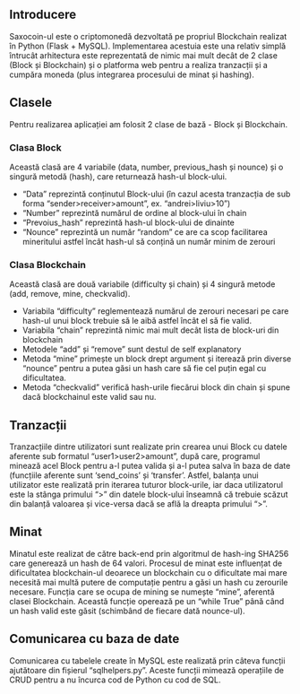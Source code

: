 ## Introducere

Saxocoin-ul este o criptomonedă dezvoltată pe propriul Blockchain realizat în Python (Flask + MySQL). Implementarea acestuia este una relativ simplă întrucât arhitectura este reprezentată de nimic mai mult decât de 2 clase (Block și Blockchain) și o platforma web pentru a realiza tranzacții și a cumpăra moneda (plus integrarea procesului de minat și hashing).


## Clasele

Pentru realizarea aplicației am folosit 2 clase de bază - Block și Blockchain.

### Clasa Block

Această clasă are 4 variabile (data, number, previous_hash și nounce) și o singură metodă (hash), care returnează hash-ul block-ului.

- “Data” reprezintă conținutul Block-ului (în cazul acesta tranzacția de sub forma “sender>receiver>amount”, ex. “andrei>liviu>10”)
- “Number” reprezintă numărul de ordine al block-ului în chain
- “Prevoius_hash” reprezintă hash-ul block-ului de dinainte
- “Nounce” reprezintă un număr “random” ce are ca scop facilitarea mineritului astfel încât hash-ul să conțină un număr minim de zerouri


### Clasa Blockchain

Această clasă are două variabile (difficulty și chain) și 4 singură metode (add, remove, mine, checkvalid).

- Variabila “difficulty” reglementează numărul de zerouri necesari pe care hash-ul unui block trebuie să le aibă astfel încât el să fie valid.
- Variabila “chain” reprezintă nimic mai mult decât lista de block-uri din blockchain
- Metodele “add” și “remove” sunt destul de self explanatory
- Metoda “mine” primește un block drept argument și iterează prin diverse “nounce” pentru a putea găsi un hash care să fie cel puțin egal cu dificultatea.
- Metoda “checkvalid” verifică hash-urile fiecărui block din chain și spune dacă blockchainul este valid sau nu.


## Tranzacții

Tranzacțiile dintre utilizatori sunt realizate prin crearea unui Block cu datele aferente sub formatul “user1>user2>amount”, după care, programul minează acel Block pentru a-l putea valida și a-l putea salva în baza de date (funcțiile aferente sunt ‘send_coins’ și ‘transfer’. Astfel, balanța unui utilizator este realizată prin iterarea tuturor block-urile, iar daca utilizatorul este la stânga primului “>” din datele block-ului înseamnă că trebuie scăzut din balanță valoarea și vice-versa dacă se află la dreapta primului “>”.


## Minat

Minatul este realizat de către back-end prin algoritmul de hash-ing SHA256 care generează un hash de 64 valori. Procesul de minat este influențat de dificultatea blockchain-ul deoarece un blockchain cu o dificultate mai mare necesită mai multă putere de computație pentru a găsi un hash cu zerourile necesare.
Funcția care se ocupa de mining se numește “mine”, aferentă clasei Blockchain. Această funcție operează pe un “while True” până când un hash valid este găsit (schimbând de fiecare dată nounce-ul).


## Comunicarea cu baza de date

Comunicarea cu tabelele create în MySQL este realizată prin câteva funcții ajutătoare din fișierul “sqlhelpers.py”. Aceste funcții mimează operațiile de CRUD pentru a nu încurca cod de Python cu cod de SQL.
